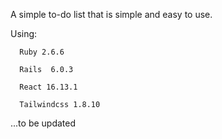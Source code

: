A simple to-do list that is simple and easy to use.

Using:
      
      Ruby 2.6.6

      Rails  6.0.3

      React 16.13.1

      Tailwindcss 1.8.10


...to be updated
